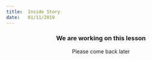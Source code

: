 ```yaml
---
title:  Inside Story
date:   01/11/2019
---
```


### <center>We are working on this lesson</center>
<center>Please come back later</center>